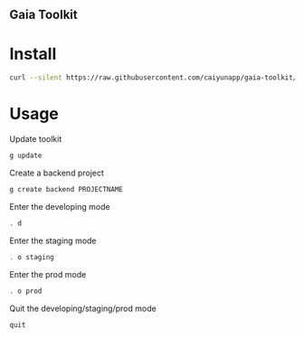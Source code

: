 Gaia Toolkit
-------------

Install
========

```bash
curl --silent https://raw.githubusercontent.com/caiyunapp/gaia-toolkit/master/bin/g | bash
```


Usage
======

Update toolkit

```bash
g update
```

Create a backend project

```bash
g create backend PROJECTNAME
```

Enter the developing mode

```bash
. d
```

Enter the staging mode

```bash
. o staging
```

Enter the prod mode

```bash
. o prod
```

Quit the developing/staging/prod mode

```bash
quit
```



